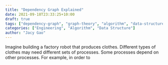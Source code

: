 ```yaml
---
title: "Dependency Graph Explained"
date: 2021-09-18T23:33:25+10:00
draft: true
tags: ["dependency-graph", "graph-theory", "algorithm", "data-structure"]
categories: ["Engineering", "Algorithm", "Data Structure"] 
author: "Jacy Gao"
---
```


Imagine building a factory robot that produces clothes. Different types of clothes may need different sets of processes. Some processes depend on other processes. For example, in order to 